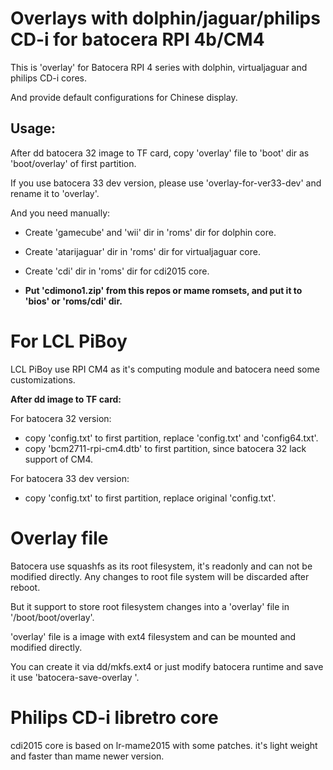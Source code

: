 # Overlays with dolphin/jaguar/philips CD-i for batocera RPI 4b/CM4
This is 'overlay' for Batocera RPI 4 series with dolphin, virtualjaguar and philips CD-i cores.

And provide default configurations for Chinese display.

## Usage:
After dd batocera 32 image to TF card, copy 'overlay' file to 'boot' dir as 'boot/overlay' of first partition.

If you use batocera 33 dev version, please use 'overlay-for-ver33-dev' and rename it to 'overlay'.

And you need manually:

*   Create 'gamecube' and 'wii' dir in 'roms' dir for dolphin core.

*   Create 'atarijaguar' dir in 'roms' dir for virtualjaguar core.

*   Create 'cdi' dir in 'roms' dir for cdi2015 core.

*   **Put 'cdimono1.zip' from this repos or mame romsets, and put it to 'bios' or 'roms/cdi' dir.**


# For LCL PiBoy
LCL PiBoy use RPI CM4 as it's computing module and batocera need some customizations.

**After dd image to TF card:**

For batocera 32 version:

*   copy 'config.txt' to first partition, replace 'config.txt' and 'config64.txt'.
*   copy 'bcm2711-rpi-cm4.dtb' to first partition, since batocera 32 lack support of CM4.

For batocera 33 dev version:

*   copy 'config.txt' to first partition, replace original 'config.txt'.

# Overlay file
Batocera use squashfs as its root filesystem, it's readonly and can not be modified directly. Any changes to root file system will be discarded after reboot. 

But it support to store root filesystem changes into a 'overlay' file in '/boot/boot/overlay'.

'overlay' file is a image with ext4 filesystem and can be mounted and modified directly.

You can create it via dd/mkfs.ext4 or just modify batocera runtime and save it use 'batocera-save-overlay <size>'.

# Philips CD-i libretro core
cdi2015 core is based on lr-mame2015 with some patches. it's light weight and faster than mame newer version.
